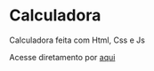 # Calculadora
 Calculadora feita com Html, Css e Js

 Acesse diretamento por <a href="https://mozartl1.github.io/Calculadora/">aqui</a>
